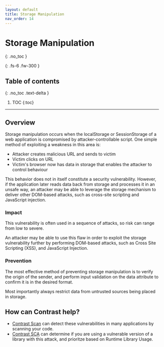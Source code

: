 ```yaml
---
layout: default
title: Storage Manipulation
nav_order: 14
---
```


# Storage Manipulation
{: .no_toc }

{: .fs-6 .fw-300 }

## Table of contents
{: .no_toc .text-delta }

1. TOC
{:toc}

---

## Overview 

Storage manipulation occurs when the localStorage or SessionStorage of a web application is compromised by attacker-controllable script. 
One simple method of exploiting a weakness in this area is: 
- Attacker creates malicious URL and sends to victim
- Victim clicks on URL
- Victim's browser now has data in storage that enables the attacker to control behaviour  


This behavior does not in itself constitute a security vulnerability. However, if the application later reads data back from storage and processes it in an unsafe way, an attacker may be able to leverage the storage mechanism to deliver other DOM-based attacks, such as cross-site scripting and JavaScript injection.

### Impact

This vulnerability is often used in a sequence of attacks, so risk can range from low to severe. 

An attacker may be able to use this flaw in order to exploit the storage vulnerability further by performing DOM-based attacks, such as Cross Site Scripting (XSS), and JavaScript Injection.


### Prevention

The most effective method of preventing storage manipulation is to verify the origin of the sender, and perform input validation on the data attribute to confirm it is in the desired format. 

Most importantly always restrict data from untrusted sources being placed in storage.


## How can Contrast help? 

- [Contrast Scan](https://www.contrastsecurity.com/contrast-scan) can detect these vulnerabilities in many applications by scanning your code.
- [Contrast SCA](https://www.contrastsecurity.com/contrast-sca) can determine if you are using a vulnerable version of a library with this attack, and prioritze based on Runtime Library Usage.
